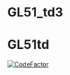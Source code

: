 # GL51_td3
# GL51td
[![CodeFactor](https://www.codefactor.io/repository/github/cchenjiajie/gl51td/badge)](https://www.codefactor.io/repository/github/cchenjiajie/gl51td)

